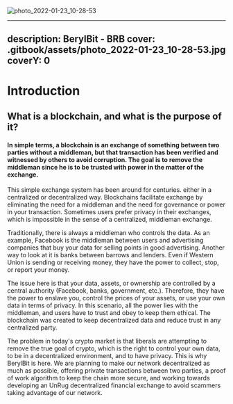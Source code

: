 ![photo_2022-01-23_10-28-53](https://user-images.githubusercontent.com/95605576/150687063-fd89120e-f061-401f-bb20-7e508499a68c.jpg)


---
description: BerylBit - BRB
cover: .gitbook/assets/photo_2022-01-23_10-28-53.jpg
coverY: 0
---

# Introduction

## What is a blockchain, and what is the purpose of it?

#### In simple terms, a blockchain is an exchange of something between two parties without a middleman, but that transaction has been verified and witnessed by others to avoid corruption. The goal is to remove the middleman since he is to be trusted with power in the matter of the exchange.

This simple exchange system has been around for centuries. either in a centralized or decentralized way. Blockchains facilitate exchange by eliminating the need for a middleman and the need for governance or power in your transaction. Sometimes users prefer privacy in their exchanges, which is impossible in the sense of a centralized, middleman exchange.&#x20;

Traditionally, there is always a middleman who controls the data. As an example, Facebook is the middleman between users and advertising companies that buy your data for selling points in good advertising. Another way to look at it is banks between barrows and lenders. Even if Western Union is sending or receiving money, they have the power to collect, stop, or report your money.&#x20;

The issue here is that your data, assets, or ownership are controlled by a central authority (Facebook, banks, government, etc.). Therefore, they have the power to enslave you, control the prices of your assets, or use your own data in terms of privacy. In this scenario, all the power lies with the middleman, and users have to trust and obey to keep them ethical. The blockchain was created to keep decentralized data and reduce trust in any centralized party.

The problem in today's crypto market is that liberals are attempting to remove the true goal of crypto, which is the right to control your own data, to be in a decentralized environment, and to have privacy. This is why BerylBit is here. We are planning to make our network decentralized as much as possible, offering private transactions between two parties, a proof of work algorithm to keep the chain more secure, and working towards developing an UnRug decentralized financial exchange to avoid scammers taking advantage of our network.

